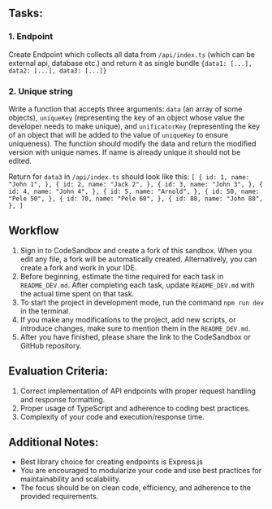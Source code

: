 ## Tasks:

### 1. Endpoint

Create Endpoint which collects all data from `/api/index.ts` (which can be external api, database etc.) and return it as single bundle `{data1: [...], data2: [...], data3: [...]}`

### 2. Unique string

Write a function that accepts three arguments: `data` (an array of some objects), `uniqueKey` (representing the key of an object whose value the developer needs to make unique), and `unificatorKey` (representing the key of an object that will be added to the value of `uniqueKey` to ensure uniqueness). The function should modify the data and return the modified version with unique names. If name is already unique it should not be edited.

Return for `data3` in `/api/index.ts` should look like this:
``[
  {
    id: 1,
    name: "John 1",
  },
  {
    id: 2,
    name: "Jack 2",
  },
  {
    id: 3,
    name: "John 3",
  },
  {
    id: 4,
    name: "John 4",
  },
  {
    id: 5,
    name: "Arnold",
  },
  {
    id: 50,
    name: "Pele 50",
  },
  {
    id: 70,
    name: "Pele 60",
  },
  {
    id: 88,
    name: "John 88",
  },
]``

## Workflow
1. Sign in to CodeSandbox and create a fork of this sandbox. When you edit any file, a fork will be automatically created. Alternatively, you can create a fork and work in your IDE.
2. Before beginning, estimate the time required for each task in `README_DEV.md`. After completing each task, update `README_DEV.md` with the actual time spent on that task.
3. To start the project in development mode, run the command `npm run dev` in the terminal.
4. If you make any modifications to the project, add new scripts, or introduce changes, make sure to mention them in the `README_DEV.md`.
5. After you have finished, please share the link to the CodeSandbox or GitHub repository.

## Evaluation Criteria:

1. Correct implementation of API endpoints with proper request handling and response formatting.
2. Proper usage of TypeScript and adherence to coding best practices.
3. Complexity of your code and execution/response time.

## Additional Notes:

- Best library choice for creating endpoints is Express.js
- You are encouraged to modularize your code and use best practices for maintainability and scalability.
- The focus should be on clean code, efficiency, and adherence to the provided requirements.